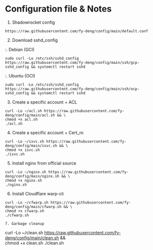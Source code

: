 # Configuration file & Notes

1. Shadowrocket config

```
https://raw.githubusercontent.com/fy-deng/config/main/default.conf
```

2. Download sshd_config

:. Debian (GCI)

```
sudo curl -Lo /etc/ssh/sshd_config https://raw.githubusercontent.com/fy-deng/config/main/ssh/gcp-sshd_config && systemctl restart sshd
```

:. Ubuntu (OCI)

```
sudo curl -Lo /etc/ssh/sshd_config https://raw.githubusercontent.com/fy-deng/config/main/ssh/ocp-sshd_config && systemctl restart sshd
```

3. Create a specific account + ACL

```
curl -Lo ~/acl.sh https://raw.githubusercontent.com/fy-deng/config/main/acl.sh && \
chmod +x acl.sh
./acl.sh
```

4. Create a specific account + Cert_ro

```
curl -Lo ~/isvc.sh https://raw.githubusercontent.com/fy-deng/config/main/isvc.sh && \
chmod +x isvc.sh
./isvc.sh
```

5. Install nginx from official source

```
curl -Lo ~/nginx.sh https://raw.githubusercontent.com/fy-deng/config/main/nginx.sh && \
chmod +x nginx.sh
./nginx.sh
```

6. Install Cloudflare warp-cli

```
curl -Lo ~/cfwarp.sh https://raw.githubusercontent.com/fy-deng/config/main/cfwarp.sh && \
chmod +x cfwarp.sh
./cfwarp.sh

7. Garbage cleanup

```

curl -Lo ~/clean.sh <https://raw.githubusercontent.com/fy-deng/config/main/clean.sh> && \
chmod +x clean.sh
./clean.sh
